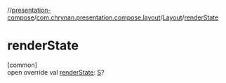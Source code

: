 //[presentation-compose](../../../index.md)/[com.chrynan.presentation.compose.layout](../index.md)/[Layout](index.md)/[renderState](render-state.md)

# renderState

[common]\
open override val [renderState](render-state.md): [S](index.md)?
